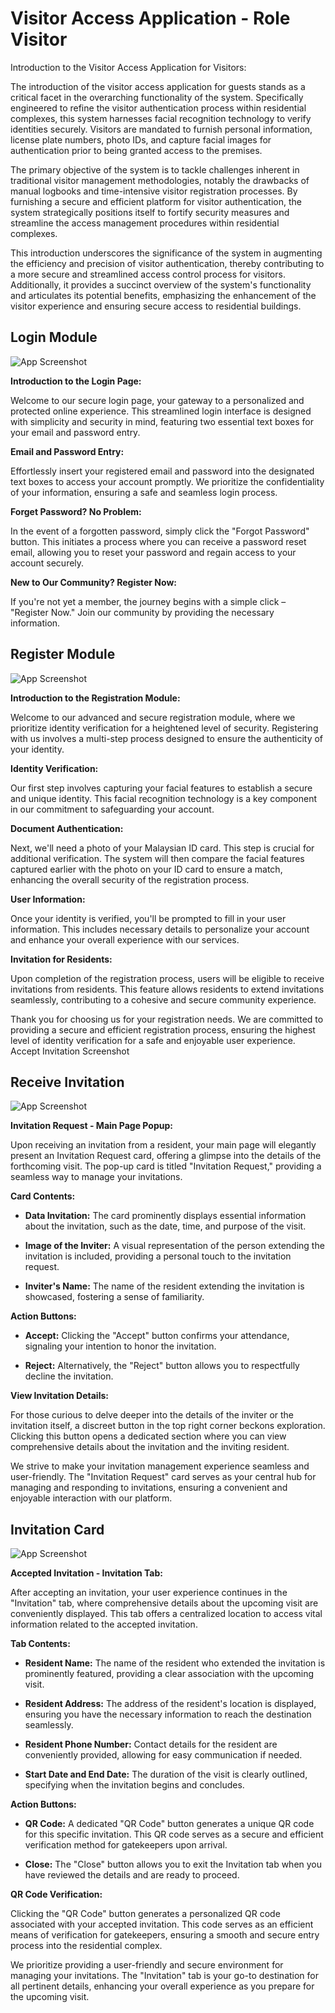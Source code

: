 
# Visitor Access Application - Role Visitor

Introduction to the Visitor Access Application for Visitors:

The introduction of the visitor access application for guests stands as a critical facet in the overarching functionality of the system. Specifically engineered to refine the visitor authentication process within residential complexes, this system harnesses facial recognition technology to verify identities securely. Visitors are mandated to furnish personal information, license plate numbers, photo IDs, and capture facial images for authentication prior to being granted access to the premises.

The primary objective of the system is to tackle challenges inherent in traditional visitor management methodologies, notably the drawbacks of manual logbooks and time-intensive visitor registration processes. By furnishing a secure and efficient platform for visitor authentication, the system strategically positions itself to fortify security measures and streamline the access management procedures within residential complexes.

This introduction underscores the significance of the system in augmenting the efficiency and precision of visitor authentication, thereby contributing to a more secure and streamlined access control process for visitors. Additionally, it provides a succinct overview of the system's functionality and articulates its potential benefits, emphasizing the enhancement of the visitor experience and ensuring secure access to residential buildings.


## Login Module

![App Screenshot](https://github.com/kohboontao123/visitor_access_app_visitor/blob/main/screenshot/loginpage.png?raw=true)

**Introduction to the Login Page:**

Welcome to our secure login page, your gateway to a personalized and protected online experience. This streamlined login interface is designed with simplicity and security in mind, featuring two essential text boxes for your email and password entry.

**Email and Password Entry:**

Effortlessly insert your registered email and password into the designated text boxes to access your account promptly. We prioritize the confidentiality of your information, ensuring a safe and seamless login process.

**Forget Password? No Problem:**

In the event of a forgotten password, simply click the "Forgot Password" button. This initiates a process where you can receive a password reset email, allowing you to reset your password and regain access to your account securely.

**New to Our Community? Register Now:**

If you're not yet a member, the journey begins with a simple click – "Register Now." Join our community by providing the necessary information.

## Register Module

![App Screenshot](https://github.com/kohboontao123/visitor_access_app_visitor/blob/main/screenshot/register%20module.png?raw=true)

**Introduction to the Registration Module:**

Welcome to our advanced and secure registration module, where we prioritize identity verification for a heightened level of security. Registering with us involves a multi-step process designed to ensure the authenticity of your identity.

**Identity Verification:**

Our first step involves capturing your facial features to establish a secure and unique identity. This facial recognition technology is a key component in our commitment to safeguarding your account.

**Document Authentication:**

Next, we'll need a photo of your Malaysian ID card. This step is crucial for additional verification. The system will then compare the facial features captured earlier with the photo on your ID card to ensure a match, enhancing the overall security of the registration process.

**User Information:**

Once your identity is verified, you'll be prompted to fill in your user information. This includes necessary details to personalize your account and enhance your overall experience with our services.

**Invitation for Residents:**

Upon completion of the registration process, users will be eligible to receive invitations from residents. This feature allows residents to extend invitations seamlessly, contributing to a cohesive and secure community experience.

Thank you for choosing us for your registration needs. We are committed to providing a secure and efficient registration process, ensuring the highest level of identity verification for a safe and enjoyable user experience.
Accept Invitation Screenshot

## Receive Invitation

![App Screenshot](https://github.com/kohboontao123/visitor_access_app_visitor/blob/main/screenshot/receive%20invitation.png?raw=true)

**Invitation Request - Main Page Popup:**

Upon receiving an invitation from a resident, your main page will elegantly present an Invitation Request card, offering a glimpse into the details of the forthcoming visit. The pop-up card is titled "Invitation Request," providing a seamless way to manage your invitations.

**Card Contents:**

- **Data Invitation:** The card prominently displays essential information about the invitation, such as the date, time, and purpose of the visit.

- **Image of the Inviter:** A visual representation of the person extending the invitation is included, providing a personal touch to the invitation request.

- **Inviter's Name:** The name of the resident extending the invitation is showcased, fostering a sense of familiarity.

**Action Buttons:**

- **Accept:** Clicking the "Accept" button confirms your attendance, signaling your intention to honor the invitation.

- **Reject:** Alternatively, the "Reject" button allows you to respectfully decline the invitation.

**View Invitation Details:**

For those curious to delve deeper into the details of the inviter or the invitation itself, a discreet button in the top right corner beckons exploration. Clicking this button opens a dedicated section where you can view comprehensive details about the invitation and the inviting resident.

We strive to make your invitation management experience seamless and user-friendly. The "Invitation Request" card serves as your central hub for managing and responding to invitations, ensuring a convenient and enjoyable interaction with our platform.


## Invitation Card

![App Screenshot](https://github.com/kohboontao123/visitor_access_app_visitor/blob/main/screenshot/invitation%20card.png?raw=true)

**Accepted Invitation - Invitation Tab:**

After accepting an invitation, your user experience continues in the "Invitation" tab, where comprehensive details about the upcoming visit are conveniently displayed. This tab offers a centralized location to access vital information related to the accepted invitation.

**Tab Contents:**

- **Resident Name:** The name of the resident who extended the invitation is prominently featured, providing a clear association with the upcoming visit.

- **Resident Address:** The address of the resident's location is displayed, ensuring you have the necessary information to reach the destination seamlessly.

- **Resident Phone Number:** Contact details for the resident are conveniently provided, allowing for easy communication if needed.

- **Start Date and End Date:** The duration of the visit is clearly outlined, specifying when the invitation begins and concludes.

**Action Buttons:**

- **QR Code:** A dedicated "QR Code" button generates a unique QR code for this specific invitation. This QR code serves as a secure and efficient verification method for gatekeepers upon arrival.

- **Close:** The "Close" button allows you to exit the Invitation tab when you have reviewed the details and are ready to proceed.

**QR Code Verification:**

Clicking the "QR Code" button generates a personalized QR code associated with your accepted invitation. This code serves as an efficient means of verification for gatekeepers, ensuring a smooth and secure entry process into the residential complex.

We prioritize providing a user-friendly and secure environment for managing your invitations. The "Invitation" tab is your go-to destination for all pertinent details, enhancing your overall experience as you prepare for the upcoming visit.
